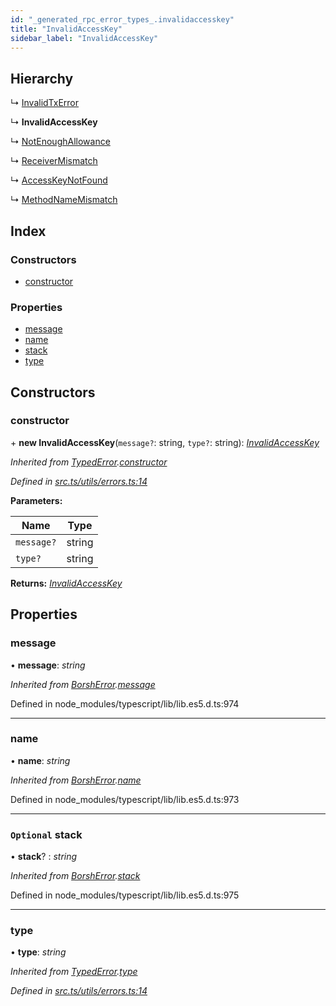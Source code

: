 ```yaml
---
id: "_generated_rpc_error_types_.invalidaccesskey"
title: "InvalidAccessKey"
sidebar_label: "InvalidAccessKey"
---
```


## Hierarchy

  ↳ [InvalidTxError](_generated_rpc_error_types_.invalidtxerror.md)

  ↳ **InvalidAccessKey**

  ↳ [NotEnoughAllowance](_generated_rpc_error_types_.notenoughallowance.md)

  ↳ [ReceiverMismatch](_generated_rpc_error_types_.receivermismatch.md)

  ↳ [AccessKeyNotFound](_generated_rpc_error_types_.accesskeynotfound.md)

  ↳ [MethodNameMismatch](_generated_rpc_error_types_.methodnamemismatch.md)

## Index

### Constructors

* [constructor](_generated_rpc_error_types_.invalidaccesskey.md#constructor)

### Properties

* [message](_generated_rpc_error_types_.invalidaccesskey.md#message)
* [name](_generated_rpc_error_types_.invalidaccesskey.md#name)
* [stack](_generated_rpc_error_types_.invalidaccesskey.md#optional-stack)
* [type](_generated_rpc_error_types_.invalidaccesskey.md#type)

## Constructors

###  constructor

\+ **new InvalidAccessKey**(`message?`: string, `type?`: string): *[InvalidAccessKey](_generated_rpc_error_types_.invalidaccesskey.md)*

*Inherited from [TypedError](_utils_errors_.typederror.md).[constructor](_utils_errors_.typederror.md#constructor)*

*Defined in [src.ts/utils/errors.ts:14](https://github.com/nearprotocol/nearlib/blob/bf1ce09/src.ts/utils/errors.ts#L14)*

**Parameters:**

Name | Type |
------ | ------ |
`message?` | string |
`type?` | string |

**Returns:** *[InvalidAccessKey](_generated_rpc_error_types_.invalidaccesskey.md)*

## Properties

###  message

• **message**: *string*

*Inherited from [BorshError](_utils_serialize_.borsherror.md).[message](_utils_serialize_.borsherror.md#message)*

Defined in node_modules/typescript/lib/lib.es5.d.ts:974

___

###  name

• **name**: *string*

*Inherited from [BorshError](_utils_serialize_.borsherror.md).[name](_utils_serialize_.borsherror.md#name)*

Defined in node_modules/typescript/lib/lib.es5.d.ts:973

___

### `Optional` stack

• **stack**? : *string*

*Inherited from [BorshError](_utils_serialize_.borsherror.md).[stack](_utils_serialize_.borsherror.md#optional-stack)*

Defined in node_modules/typescript/lib/lib.es5.d.ts:975

___

###  type

• **type**: *string*

*Inherited from [TypedError](_utils_errors_.typederror.md).[type](_utils_errors_.typederror.md#type)*

*Defined in [src.ts/utils/errors.ts:14](https://github.com/nearprotocol/nearlib/blob/bf1ce09/src.ts/utils/errors.ts#L14)*
